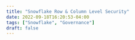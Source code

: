 ```yaml
---
title: "Snowflake Row & Column Level Security"
date: 2022-09-18T16:20:53-04:00
tags: ["Snowflake", "Governance"]
draft: false
---
```


